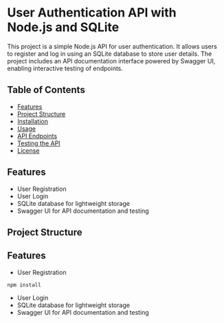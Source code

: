 # User Authentication API with Node.js and SQLite

This project is a simple Node.js API for user authentication. It allows users to register and log in using an SQLite database to store user details. The project includes an API documentation interface powered by Swagger UI, enabling interactive testing of endpoints.

## Table of Contents

- [Features](#features)
- [Project Structure](#project-structure)
- [Installation](#installation)
- [Usage](#usage)
- [API Endpoints](#api-endpoints)
- [Testing the API](#testing-the-api)
- [License](#license)

## Features

- User Registration
- User Login
- SQLite database for lightweight storage
- Swagger UI for API documentation and testing

## Project Structure

## Features

- User Registration

`npm install`

- User Login
- SQLite database for lightweight storage
- Swagger UI for API documentation and testing
